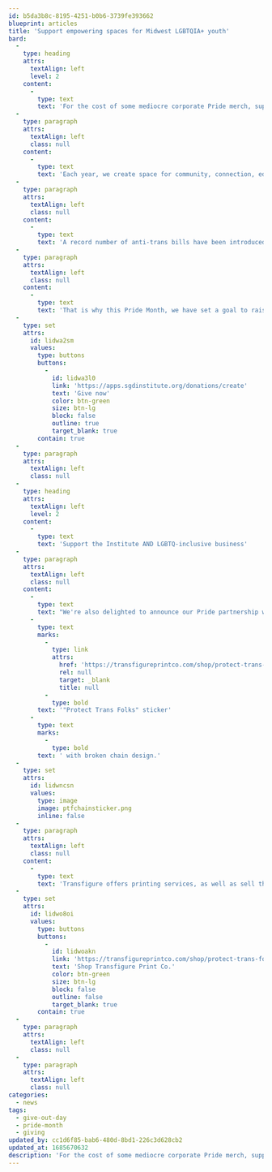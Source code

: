 ```yaml
---
id: b5da3b8c-8195-4251-b0b6-3739fe393662
blueprint: articles
title: 'Support empowering spaces for Midwest LGBTQIA+ youth'
bard:
  -
    type: heading
    attrs:
      textAlign: left
      level: 2
    content:
      -
        type: text
        text: 'For the cost of some mediocre corporate Pride merch, support empowering spaces for Midwest LGBTQIA+ youth'
  -
    type: paragraph
    attrs:
      textAlign: left
      class: null
    content:
      -
        type: text
        text: 'Each year, we create space for community, connection, education, and empowerment for more than 2,000 LGBTQIA+ students through programs, such as MBLGTACC. These spaces are a critical mental health intervention for queer and trans folks who find their very existence under attack.'
  -
    type: paragraph
    attrs:
      textAlign: left
      class: null
    content:
      -
        type: text
        text: 'A record number of anti-trans bills have been introduced in 2023. The work being done by LGBTQIA+ nonprofits is vital to supporting and protecting queer and trans youth. '
  -
    type: paragraph
    attrs:
      textAlign: left
      class: null
    content:
      -
        type: text
        text: 'That is why this Pride Month, we have set a goal to raise $5,000 in grassroots support. All month—and on Give OUT Day, June 28th—please consider supporting the Midwest Institute for Sexuality and Gender Diversity. As an all-volunteer organization, 100% of your donation goes directly to programming and infrastructure to support queer success in the Midwest.'
  -
    type: set
    attrs:
      id: lidwa2sm
      values:
        type: buttons
        buttons:
          -
            id: lidwa3l0
            link: 'https://apps.sgdinstitute.org/donations/create'
            text: 'Give now'
            color: btn-green
            size: btn-lg
            block: false
            outline: true
            target_blank: true
        contain: true
  -
    type: paragraph
    attrs:
      textAlign: left
      class: null
  -
    type: heading
    attrs:
      textAlign: left
      level: 2
    content:
      -
        type: text
        text: 'Support the Institute AND LGBTQ-inclusive business'
  -
    type: paragraph
    attrs:
      textAlign: left
      class: null
    content:
      -
        type: text
        text: "We're also delighted to announce our Pride partnership with Transfigure Print Co., an LGBTQ+ inclusive screen printing collective that creates for the queer community. This June, they will donate 10% of the proceeds from merchandise featuring their "
      -
        type: text
        marks:
          -
            type: link
            attrs:
              href: 'https://transfigureprintco.com/shop/protect-trans-folks/kids-sticker'
              rel: null
              target: _blank
              title: null
          -
            type: bold
        text: '"Protect Trans Folks" sticker'
      -
        type: text
        marks:
          -
            type: bold
        text: ' with broken chain design.'
  -
    type: set
    attrs:
      id: lidwncsn
      values:
        type: image
        image: ptfchainsticker.png
        inline: false
  -
    type: paragraph
    attrs:
      textAlign: left
      class: null
    content:
      -
        type: text
        text: 'Transfigure offers printing services, as well as sell their own inclusive and affirming clothing online. To date, they have raised over $70,000 for a multitude of organizations, mutual aid funds, and collectives that benefit the trans and queer community.'
  -
    type: set
    attrs:
      id: lidwo8oi
      values:
        type: buttons
        buttons:
          -
            id: lidwoakn
            link: 'https://transfigureprintco.com/shop/protect-trans-folks/kids-sticker'
            text: 'Shop Transfigure Print Co.'
            color: btn-green
            size: btn-lg
            block: false
            outline: false
            target_blank: true
        contain: true
  -
    type: paragraph
    attrs:
      textAlign: left
      class: null
  -
    type: paragraph
    attrs:
      textAlign: left
      class: null
categories:
  - news
tags:
  - give-out-day
  - pride-month
  - giving
updated_by: cc1d6f85-bab6-480d-8bd1-226c3d628cb2
updated_at: 1685670632
description: 'For the cost of some mediocre corporate Pride merch, support empowering spaces for Midwest LGBTQIA+ youth.'
---
```

